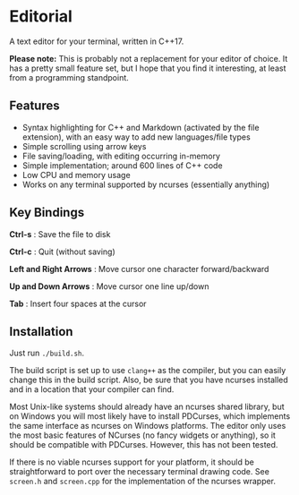 # Editorial

A text editor for your terminal, written in C++17.

**Please note:** This is probably not a replacement for your
editor of choice. It has a pretty small feature set, but I hope that
you find it interesting, at least from a programming standpoint.

## Features

- Syntax highlighting for C++ and Markdown (activated by the file extension),
  with an easy way to add new languages/file types
- Simple scrolling using arrow keys
- File saving/loading, with editing occurring in-memory
- Simple implementation; around 600 lines of C++ code
- Low CPU and memory usage
- Works on any terminal supported by ncurses (essentially anything)

## Key Bindings

**Ctrl-s** : Save the file to disk

**Ctrl-c** : Quit (without saving)

**Left and Right Arrows** : Move cursor one character forward/backward

**Up and Down Arrows** : Move cursor one line up/down

**Tab** : Insert four spaces at the cursor

## Installation

Just run `./build.sh`.

The build script is set up to use `clang++` as the compiler, but you can
easily change this in the build script. Also, be sure that you have
ncurses installed and in a location that your compiler can find.

Most Unix-like systems should already have an ncurses shared library, but
on Windows you will most likely have to install PDCurses, which implements
the same interface as ncurses on Windows platforms. The editor only uses the
most basic features of NCurses (no fancy widgets or anything), so it should be
compatible with PDCurses. However, this has not been tested.

If there is no viable ncurses support for your platform, it should be
straightforward to port over the necessary terminal drawing code. See `screen.h`
and `screen.cpp` for the implementation of the ncurses wrapper.